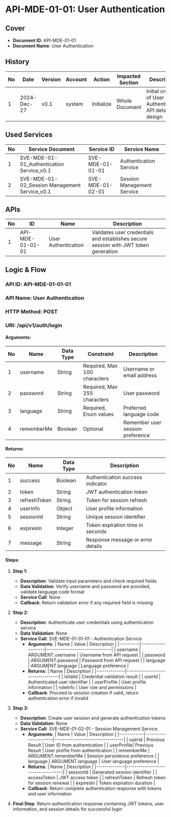 # API-MDE-01-01: User Authentication

## Cover
- **Document ID**: API-MDE-01-01
- **Document Name**: User Authentication

## History

| No | Date       | Version | Account | Action     | Impacted Section | Description                           |
|----|------------|---------|---------|------------|------------------|---------------------------------------|
| 1  | 2024-Dec-27| v0.1    | system  | Initialize | Whole Document   | Initial creation of User Authentication API detailed design |

## Used Services

| No | Service Document                           | Service ID     | Service Name            |
|----|-------------------------------------------|----------------|-------------------------|
| 1  | SVE-MDE-01-01_Authentication Service_v0.1 | SVE-MDE-01-01-01 | Authentication Service |
| 2  | SVE-MDE-01-02_Session Management Service_v0.1 | SVE-MDE-01-02-01 | Session Management Service |

## APIs

| No | ID             | Name                | Description                                    |
|----|----------------|---------------------|------------------------------------------------|
| 1  | API-MDE-01-01-01 | User Authentication | Validates user credentials and establishes secure session with JWT token generation |

## Logic & Flow

### API ID: API-MDE-01-01-01
### API Name: User Authentication
### HTTP Method: POST
### URI: /api/v1/auth/login

#### Arguments:
| No | Name       | Data Type | Constraint                    | Description                      |
|----|------------|-----------|-------------------------------|----------------------------------|
| 1  | username   | String    | Required, Max 100 characters  | Username or email address        |
| 2  | password   | String    | Required, Max 255 characters  | User password                    |
| 3  | language   | String    | Required, Enum values         | Preferred language code          |
| 4  | rememberMe | Boolean   | Optional                      | Remember user session preference |

#### Returns:
| No | Name         | Data Type | Description                        |
|----|--------------|-----------|------------------------------------| 
| 1  | success      | Boolean   | Authentication success indicator   |
| 2  | token        | String    | JWT authentication token           |
| 3  | refreshToken | String    | Token for session refresh          |
| 4  | userInfo     | Object    | User profile information           |
| 5  | sessionId    | String    | Unique session identifier          |
| 6  | expiresIn    | Integer   | Token expiration time in seconds   |
| 7  | message      | String    | Response message or error details  |

#### Steps:
1. **Step 1:**
   - **Description**: Validate input parameters and check required fields
   - **Data Validation**: Verify username and password are provided, validate language code format
   - **Service Call**: None
   - **Callback**: Return validation error if any required field is missing

2. **Step 2:**
   - **Description**: Authenticate user credentials using authentication service
   - **Data Validation**: None
   - **Service Call**: SVE-MDE-01-01-01 - Authentication Service
     - **Arguments**:
       | Name     | Value              | Description                    |
       |----------|--------------------|--------------------------------|
       | username | ARGUMENT.username  | Username from API request      |
       | password | ARGUMENT.password  | Password from API request      |
       | language | ARGUMENT.language  | Language preference            |
     - **Returns**:
       | Name         | Description                      |
       |--------------|----------------------------------|
       | isValid      | Credential validation result     |
       | userId       | Authenticated user identifier    |
       | userProfile  | User profile information         |
       | roleInfo     | User role and permissions        |
     - **Callback**: Proceed to session creation if valid, return authentication error if invalid

3. **Step 3:**
   - **Description**: Create user session and generate authentication tokens
   - **Data Validation**: None
   - **Service Call**: SVE-MDE-01-02-01 - Session Management Service
     - **Arguments**:
       | Name       | Value                | Description                      |
       |------------|----------------------|----------------------------------|
       | userId     | Previous Result      | User ID from authentication      |
       | userProfile| Previous Result      | User profile from authentication |
       | rememberMe | ARGUMENT.rememberMe  | Session persistence preference   |
       | language   | ARGUMENT.language    | User language preference         |
     - **Returns**:
       | Name         | Description                        |
       |--------------|------------------------------------| 
       | sessionId    | Generated session identifier       |
       | accessToken  | JWT access token                   |
       | refreshToken | Refresh token for session renewal  |
       | expiresIn    | Token expiration duration          |
     - **Callback**: Return complete authentication response with tokens and user information

4. **Final Step**: Return authentication response containing JWT tokens, user information, and session details for successful login
